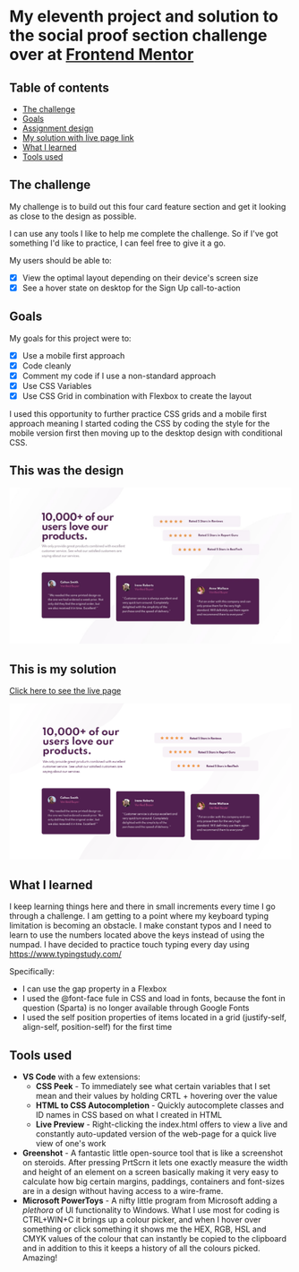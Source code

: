 # My eleventh project and solution to the social proof section challenge over at [Frontend Mentor](https://www.frontendmentor.io/challenges)

## Table of contents
- [The challenge](#the-challenge)
- [Goals](#goals)
- [Assignment design](#this-was-the-design)
- [My solution with live page link](#this-is-my-solution)
- [What I learned](#what-i-learned)
- [Tools used](#tools-used)


## The challenge

My challenge is to build out this four card feature section and get it looking as close to the design as possible.

I can use any tools I like to help me complete the challenge. So if I've got something I'd like to practice, I can feel free to give it a go.

My users should be able to:

- [x] View the optimal layout depending on their device's screen size
- [x] See a hover state on desktop for the Sign Up call-to-action

## Goals

My goals for this project were to:

- [x] Use a mobile first approach
- [x] Code cleanly
- [x] Comment my code if I use a non-standard approach
- [x] Use CSS Variables
- [x] Use CSS Grid in combination with Flexbox to create the layout

I used this opportunity to further practice CSS grids and a mobile first approach meaning I started coding the CSS by coding the style for the mobile version first then moving up to the desktop design with conditional CSS.

## This was the design

![](./design/desktop-design.jpg)

## This is my solution

[Click here to see the live page](https://arthurpog.github.io/social-proof-section/)

![](./design/my-solution.png)

## <a name="#what-i-learned"></a>What I learned

I keep learning things here and there in small increments every time I go through a challenge. I am getting to a point where my keyboard typing limitation is becoming an obstacle. I make constant typos and I need to learn to use the numbers located above the keys instead of using the numpad. I have decided to practice touch typing every day using https://www.typingstudy.com/

Specifically:

- I can use the gap property in a Flexbox
- I used the @font-face fule in CSS and load in fonts, because the font in question (Sparta) is no longer available through Google Fonts
- I used the self position properties of items located in a grid (justify-self, align-self, position-self) for the first time

## Tools used

- **VS Code** with a few extensions:
  - **CSS Peek** - To immediately see what certain variables that I set mean and their values by holding CRTL + hovering over the value
  - **HTML to CSS Autocompletion** - Quickly autocomplete classes and ID names in CSS based on what I created in HTML
  - **Live Preview** - Right-clicking the index.html offers to view a live and constantly auto-updated version of the web-page for a quick live view of one's work
- **Greenshot** - A fantastic little open-source tool that is like a screenshot on steroids. After pressing PrtScrn it lets one exactly measure the width and height of an element on a screen basically making it very easy to calculate how big certain margins, paddings, containers and font-sizes are in a design without having access to a wire-frame.
- **Microsoft PowerToys** - A nifty little program from Microsoft adding a *plethora* of UI functionality to Windows. What I use most for coding is CTRL+WIN+C it brings up a colour picker, and when I hover over something or click something it shows me the HEX, RGB, HSL and CMYK values of the colour that can instantly be copied to the clipboard and in addition to this it keeps a history of all the colours picked. Amazing!

